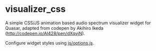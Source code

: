 # visualizer_css

A simple CSS/JS animation based audio spectrum visualizer widget for Quasar, adapted from codepen by Akihiro Ikeda (http://codepen.io/AI428/pen/dXqvjN).

Configure widget styles using [js/options.js](js/options.js).
